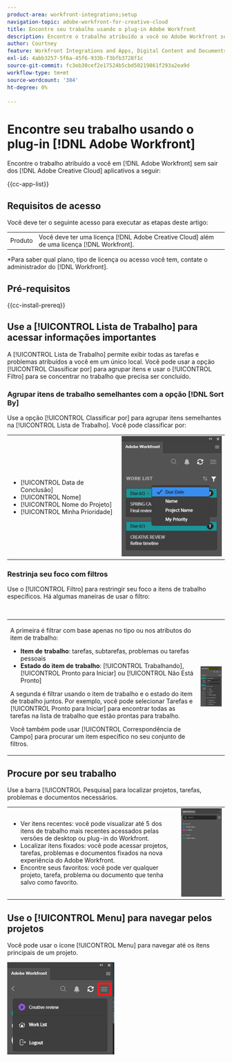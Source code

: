 ```yaml
---
product-area: workfront-integrations;setup
navigation-topic: adobe-workfront-for-creative-cloud
title: Encontre seu trabalho usando o plug-in Adobe Workfront
description: Encontre o trabalho atribuído a você no Adobe Workfront sem sair dos aplicativos da Adobe Creative Cloud.
author: Courtney
feature: Workfront Integrations and Apps, Digital Content and Documents
exl-id: 4abb3257-5f6a-45f6-933b-f3bfb3728f1c
source-git-commit: fc3eb30cef2e17524b5cbd50219861f293a2ea9d
workflow-type: tm+mt
source-wordcount: '384'
ht-degree: 0%

---
```


# Encontre seu trabalho usando o plug-in [!DNL Adobe Workfront]

Encontre o trabalho atribuído a você em [!DNL Adobe Workfront] sem sair dos [!DNL Adobe Creative Cloud] aplicativos a seguir:

{{cc-app-list}}

## Requisitos de acesso

Você deve ter o seguinte acesso para executar as etapas deste artigo:

<table style="table-layout:auto"> 
 <col> 
 <col> 
 <tbody> 
 <!-- <tr> 
   <td role="rowheader">[!DNL Adobe Workfront] plan*</td> 
   <td> <p>[!UICONTROL Pro] or higher</p> </td> 
  </tr> 
  <tr data-mc-conditions=""> 
   <td role="rowheader">[!DNL Adobe Workfront] license*</td> 
   <td> <p>[!UICONTROL Work] or [!UICONTROL Plan]</p> </td> 
  </tr> -->
  <tr> 
   <td role="rowheader">Produto</td> 
   <td>Você deve ter uma licença [!DNL Adobe Creative Cloud] além de uma licença [!DNL Workfront].</td> 
  </tr> 
 </tbody> 
</table>

&#42;Para saber qual plano, tipo de licença ou acesso você tem, contate o administrador do [!DNL Workfront].

## Pré-requisitos

{{cc-install-prereq}}

## Use a [!UICONTROL Lista de Trabalho] para acessar informações importantes

A [!UICONTROL Lista de Trabalho] permite exibir todas as tarefas e problemas atribuídos a você em um único local. Você pode usar a opção [!UICONTROL Classificar por] para agrupar itens e usar o [!UICONTROL Filtro] para se concentrar no trabalho que precisa ser concluído.

### Agrupar itens de trabalho semelhantes com a opção [!DNL Sort By]

Use a opção [!UICONTROL Classificar por] para agrupar itens semelhantes na [!UICONTROL Lista de Trabalho]. Você pode classificar por:

<table style="table-layout:auto"> 
 <col> 
 <col> 
 <tbody> 
  <tr> 
   <td> 
    <ul> 
     <li>[!UICONTROL Data de Conclusão]</li> 
     <li>[!UICONTROL Nome]</li> 
     <li>[!UICONTROL Nome do Projeto]</li> 
     <li>[!UICONTROL Minha Prioridade]</li> 
    </ul> </td> 
   <td> <img src="assets/copy-of-sort-by-350x606.png" style="width: 350;height: 606;"> </td> 
  </tr> 
 </tbody> 
</table>

### Restrinja seu foco com filtros

Use o [!UICONTROL Filtro] para restringir seu foco a itens de trabalho específicos. Há algumas maneiras de usar o filtro:

 

<table style="table-layout:auto"> 
 <col> 
 <col> 
 <tbody> 
  <tr> 
   <td> <p>A primeira é filtrar com base apenas no tipo ou nos atributos do item de trabalho:</p> 
    <ul> 
     <li><strong>Item de trabalho</strong>: tarefas, subtarefas, problemas ou tarefas pessoais</li> 
     <li><strong>Estado do item de trabalho</strong>: [!UICONTROL Trabalhando], [!UICONTROL Pronto para Iniciar] ou [!UICONTROL Não Está Pronto]</li> 
    </ul> <p>A segunda é filtrar usando o item de trabalho e o estado do item de trabalho juntos. Por exemplo, você pode selecionar Tarefas e [!UICONTROL Pronto para Iniciar] para encontrar todas as tarefas na lista de trabalho que estão prontas para trabalho.</p> <p>Você também pode usar [!UICONTROL Correspondência de Campo] para procurar um item específico no seu conjunto de filtros. </p> </td> 
   <td> <img src="assets/copy-of-filter-p-350x603.png" style="width: 350;height: 603;"> </td> 
  </tr> 
 </tbody> 
</table>

## Procure por seu trabalho

Use a barra [!UICONTROL Pesquisa] para localizar projetos, tarefas, problemas e documentos necessários.

<table style="table-layout:auto"> 
 <col> 
 <col> 
 <tbody> 
  <tr> 
   <td> 
    <ul> 
     <li>Ver itens recentes: você pode visualizar até 5 dos itens de trabalho mais recentes acessados pelas versões de desktop ou plug-in do Workfront.</li> 
     <li>Localizar itens fixados: você pode acessar projetos, tarefas, problemas e documentos fixados na nova experiência do Adobe Workfront.</li> 
     <li>Encontre seus favoritos: você pode ver qualquer projeto, tarefa, problema ou documento que tenha salvo como favorito.</li> 
    </ul> </td> 
   <td> <img src="assets/copy-of-search-p.png"> </td> 
  </tr> 
 </tbody> 
</table>

## Use o [!UICONTROL Menu] para navegar pelos projetos

Você pode usar o ícone [!UICONTROL Menu] para navegar até os itens principais de um projeto.

![](assets/go-back-to-work-list-350x314.png)
